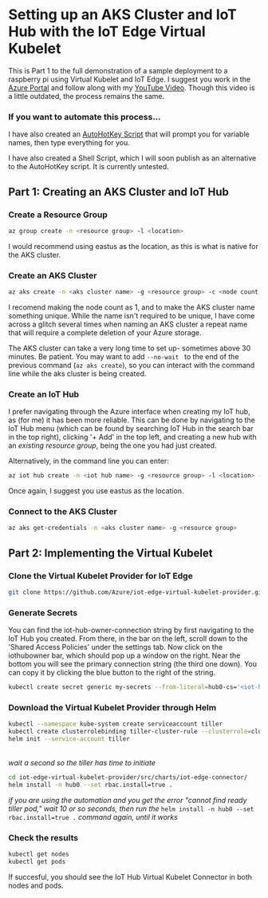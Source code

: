 # Setting up an AKS Cluster and IoT Hub with the IoT Edge Virtual Kubelet

This is Part 1 to the full demonstration of a sample deployment to a raspberry pi using Virtual Kubelet and IoT Edge.
I suggest you work in the [Azure Portal](https://portal.azure.com) and follow along with my [YouTube Video](https://www.youtube.com/watch?v=XbkLWmjww8I). Though this video is a little outdated, the process remains the same.

### If you want to automate this process...

I have also created an [AutoHotKey Script](https://github.com/NFeingold/Virtual-Kubelet-on-IoT-Hub/tree/master/HotKeys) that will prompt you for variable names, then type everything for you.

I have also created a Shell Script, which I will soon publish as an alternative to the AutoHotKey script. It is currently untested.

## Part 1: Creating an AKS Cluster and IoT Hub


### Create a Resource Group

```sh
az group create -n <resource group> -l <location>
```

I would recommend using eastus as the location, as this is what is native for the AKS cluster.

### Create an AKS Cluster

```sh
az aks create -n <aks cluster name> -g <resource group> -c <node count, 1> --generate-ssh-keys
```
I recomend making the node count as 1, and to make the AKS cluster name something unique. While the name isn't required to be unique, I have come across a glitch several times when naming an AKS cluster a repeat name that will require a complete deletion of your Azure storage.

The AKS cluster can take a very long time to set up- sometimes above 30 minutes. Be patient. You may want to add ```--no-wait ``` to the end of the previous command (```az aks create```), so you can interact with the command line while the aks cluster is being created.

### Create an IoT Hub

I prefer navigating through the Azure interface when creating my IoT hub, as (for me) it has been more reliable. This can be done by navigating to the IoT Hub menu (which can be found by searching IoT Hub in the search bar in the top right), clicking '+ Add' in the top left, and creating a new hub with an *existing resource group*, being the one you had just created. 

Alternatively, in the command line you can enter:

```sh
az iot hub create -n <iot hub name> -g <resource group> -l <location> --sku <s1>
```
Once again, I suggest you use eastus as the location.

### Connect to the AKS Cluster
```sh
az aks get-credentials -n <aks cluster name> -g <resource group>
```
## Part 2: Implementing the Virtual Kubelet

### Clone the Virtual Kubelet Provider for IoT Edge

```sh
git clone https://github.com/Azure/iot-edge-virtual-kubelet-provider.git
```

### Generate Secrets 

You can find the iot-hub-owner-connection string by first navigating to the IoT Hub you created. From there, in the bar on the left, scroll down to the 'Shared Access Policies' under the settings tab. Now click on the iothubowner bar, which should pop up a window on the right. Near the bottom you will see the primary connection string (the third one down). You can copy it by clicking the blue button to the right of the string.
```sh
kubectl create secret generic my-secrets --from-literal=hub0-cs='<iot-hub-owner-connection-string>'
```

### Download the Virtual Kubelet Provider through Helm
```sh
kubectl --namespace kube-system create serviceaccount tiller
kubectl create clusterrolebinding tiller-cluster-rule --clusterrole=cluster-admin --serviceaccount=kube-system:tiller
helm init --service-account tiller
```
<br/> *wait a second so the tiller has time to initiate* <br/>
```sh
cd iot-edge-virtual-kubelet-provider/src/charts/iot-edge-connector/
helm install -n hub0 --set rbac.install=true .
```
*if you are using the automation and you get the error "cannot find ready tiller pod," wait 10 or so seconds, then run the* ```helm install -n hub0 --set rbac.install=true .``` *command again, until it works*
### Check the results
```sh
kubectl get nodes
kubectl get pods
```

If succesful, you should see the IoT Hub Virtual Kubelet Connector in both nodes and pods.
